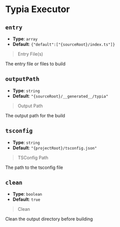 
<!-- Generated by @storm-software/untyped -->
<!-- Do not edit this file directly -->

# Typia Executor

## `entry`
- **Type**: `array`
- **Default**: `{"default":["{sourceRoot}/index.ts"]}`

> Entry File(s)


The entry file or files to build


## `outputPath`
- **Type**: `string`
- **Default**: `"{sourceRoot}/__generated__/typia"`

> Output Path


The output path for the build


## `tsconfig`
- **Type**: `string`
- **Default**: `"{projectRoot}/tsconfig.json"`

> TSConfig Path


The path to the tsconfig file


## `clean`
- **Type**: `boolean`
- **Default**: `true`

> Clean


Clean the output directory before building


